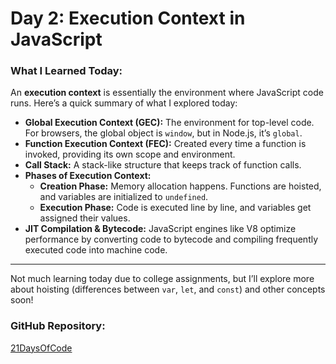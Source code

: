 # Day 2: Execution Context in JavaScript

### What I Learned Today:
An **execution context** is essentially the environment where JavaScript code runs. Here’s a quick summary of what I explored today:

- **Global Execution Context (GEC):** The environment for top-level code. For browsers, the global object is `window`, but in Node.js, it’s `global`.
- **Function Execution Context (FEC):** Created every time a function is invoked, providing its own scope and environment.
- **Call Stack:** A stack-like structure that keeps track of function calls.
- **Phases of Execution Context:**
  - **Creation Phase:** Memory allocation happens. Functions are hoisted, and variables are initialized to `undefined`.
  - **Execution Phase:** Code is executed line by line, and variables get assigned their values.
- **JIT Compilation & Bytecode:** JavaScript engines like V8 optimize performance by converting code to bytecode and compiling frequently executed code into machine code.

---

Not much learning today due to college assignments, but I’ll explore more about hoisting (differences between `var`, `let`, and `const`) and other concepts soon!

### GitHub Repository:
[21DaysOfCode](https://github.com/ITx-prash/21DaysOfCode)
